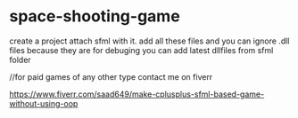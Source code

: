 # space-shooting-game
create a project attach sfml with it.
add all these files and you can ignore .dll files because they are for debuging you can add latest dllfiles from sfml folder

//for paid games of any other type contact me on fiverr

https://www.fiverr.com/saad649/make-cplusplus-sfml-based-game-without-using-oop
